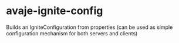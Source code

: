 # avaje-ignite-config
Builds an IgniteConfiguration from properties (can be used as simple configuration mechanism for both servers and clients)
